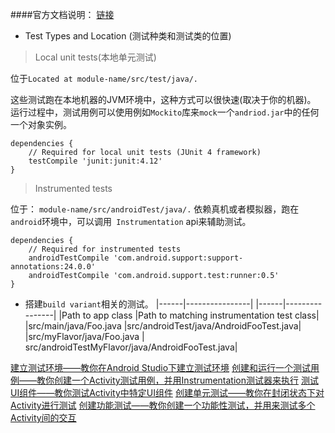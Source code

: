 ####官方文档说明：
[链接](https://developer.android.com/studio/test/index.html)

*   Test Types and Location (测试种类和测试类的位置)

>   Local unit tests(本地单元测试)

位于`Located at module-name/src/test/java/.`

这些测试跑在本地机器的JVM环境中，这种方式可以很快速(取决于你的机器)。
运行过程中，测试用例可以使用例如`Mockito`库来`mock`一个`andriod.jar`中的任何一个对象实例。

```
dependencies {
    // Required for local unit tests (JUnit 4 framework)
    testCompile 'junit:junit:4.12'
}

```


>   Instrumented tests

位于： `module-name/src/androidTest/java/.`
依赖真机或者模拟器，跑在`android`环境中，可以调用` Instrumentation` api来辅助测试。

```
dependencies {
    // Required for instrumented tests
    androidTestCompile 'com.android.support:support-annotations:24.0.0'
    androidTestCompile 'com.android.support.test:runner:0.5'
}

```


*   搭建`build variant`相关的测试。
|------|----------------|
|------|----------------|
|Path to app class |Path to matching instrumentation test class|
|src/main/java/Foo.java 	|src/androidTest/java/AndroidFooTest.java|
|src/myFlavor/java/Foo.java |	src/androidTestMyFlavor/java/AndroidFooTest.java|




[建立测试环境——教你在Android Studio下建立测试环境](http://2dxgujun.com/post/2014/10/01/Testing-Your-Activity.html#anchor_1)
[创建和运行一个测试用例——教你创建一个Activity测试用例，并用Instrumentation测试器来执行](http://2dxgujun.com/post/2014/10/01/Testing-Your-Activity.html#anchor_2)
[测试UI组件——教你测试Activity中特定UI组件](http://2dxgujun.com/post/2014/10/01/Testing-Your-Activity.html#anchor_3)
[创建单元测试——教你在封闭状态下对Activity进行测试](http://2dxgujun.com/post/2014/10/01/Testing-Your-Activity.html#anchor_4)
[创建功能测试——教你创建一个功能性测试，并用来测试多个Activity间的交互](http://2dxgujun.com/post/2014/10/01/Testing-Your-Activity.html#anchor_5)
